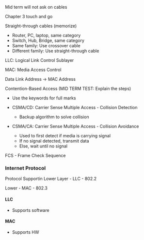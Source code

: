 Mid term will not ask on cables

Chapter 3 touch and go

Straight-through cables (memorize)

- Router, PC, laptop, same category
- Switch, Hub, Bridge, same category
- Same family: Use crossover cable
- Different family: Use straight-through cable

LLC: Logical Link Control Sublayer

MAC: Media Access Control

Data Link Address -> MAC Address

Contention-Based Access (MID TERM TEST: Explain the steps)

- Use the keywords for full marks

- CSMA/CD: Carrier Sense Multiple Access - Collision Detection
  - Backup algorithm to solve collision
- CSMA/CA: Carrier Sense Multiple Access - Collision Avoidance
  - Used to first detect if media is carrying signal
  - If no signal detected, transmit data
  - Else, wait until no signal

FCS - Frame Check Sequence

### Internet Protocol

Protocol Supportin Lower Layer - LLC - 802.2

Lower - MAC - 802.3 

#### LLC

- Supports software

#### MAC

- Supports HW

